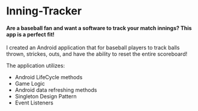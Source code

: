 # Inning-Tracker

#### Are a baseball fan and want a software to track your match innings? This app is a perfect fit!

I created an Android application that for baseball players to track balls thrown, strickes, outs, and have the ability to reset the entire scoreboard!

The application utilizes:
  - Android LifeCycle methods
  - Game Logic
  - Android data refreshing methods
  - Singleton Design Pattern
  - Event Listeners
